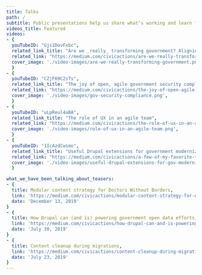 ```yaml
---
title: Talks
path: /
subtitle: Public presentations help us share what’s working and learn from our peers so we can all design and build better government services.
videos_title: Featured
videos:
- {
  youTubeID: "Gjs1DovFxbc",
  related_link_title: "Are we _really_ transforming government? Aligning values and measuring impact",
  related_link: "https://medium.com/civicactions/are-we-really-transforming-government-aligning-values-and-measuring-impact-81d34363e0be",
  cover_image: './video-images/are-we-really-transforming-government.png',
  }
- {
  youTubeID: "CZjF69C2sTs",
  related_link_title: "The joy of open, agile government security compliance",
  related_link: "https://medium.com/civicactions/the-joy-of-open-agile-government-security-compliance-4614f2acf2d2",
  cover_image: './video-images/gov-security-compliance.png',
  }
- {
  youTubeID: "uLpReul4aBA",
  related_link_title: "The role of UX in an agile team",
  related_link: "https://medium.com/civicactions/the-role-of-ux-in-an-agile-team-1f376d478cfd",
  cover_image: './video-images/role-of-ux-in-an-agile-team.png',
  }
- {
  youTubeID: "1IcAzdCwsmo",
  related_link_title: "Useful Drupal extensions for government modernization projects",
  related_link: "https://medium.com/civicactions/a-few-of-my-favorite-things-c2a590b96c5e",
  cover_image: './video-images/useful-drupal-extensions-for-gov-modernization-projects.png',
  }

what_we_have_been_talking_about_teasers: 
- {
  title: Modular content strategy for Doctors Without Borders,
  link: 'https://medium.com/civicactions/modular-content-strategy-for-doctors-without-borders-704947e2f541',
  date: 'December 13, 2019'
}
- {
  title: How Drupal can (and is) powering government open data efforts,
  link: 'https://medium.com/civicactions/how-drupal-can-and-is-powering-government-open-data-efforts-7477a150a126',
  date: 'July 30, 2019'
}
- {
  title: Content cleanup during migrations,
  link: 'https://medium.com/civicactions/content-cleanup-during-migration-bbd63440b91',
  date: 'July 23, 2019'
}
---
```

